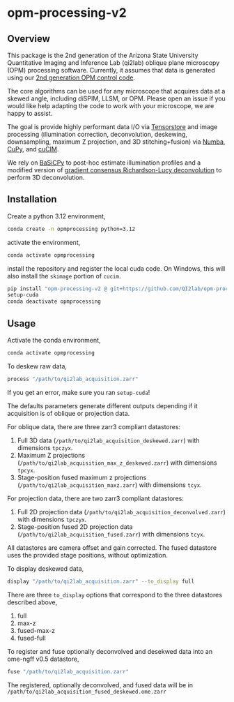 # opm-processing-v2

<!-- [![License](https://img.shields.io/pypi/l/opm-processing-v2.svg?color=green)](https://github.com/QI2lab/opm-processing-v2/blob/2b85d72afad0bbd6e2c52c1b733a5b5ac211a9ab/LICENSE)
# [![PyPI](https://img.shields.io/pypi/v/opm-processing-v2.svg?color=green)](https://pypi.org/project/opm-processing-v2)
# [![Python Version](https://img.shields.io/pypi/pyversions/opm-processing-v2.svg?color=green)](https://python.org)
[![CI](https://github.com/qi2lab/opm-processing-v2/actions/workflows/ci.yml/badge.svg)](https://github.com/qi2lab/opm-processing-v2/actions/workflows/ci.yml)
# [![codecov](https://codecov.io/gh/qi2lab/opm-processing-v2/branch/main/graph/badge.svg)](https://codecov.io/gh/qi2lab/opm-processing-v2) -->

## Overview 

This package is the 2nd generation of the Arizona State University Quantitative Imaging and Inference Lab (qi2lab) oblique plane microscopy (OPM) processing software. Currently, it assumes that data is generated using our [2nd generation OPM control code](https://github.com/QI2lab/opm-v2). 

The core algorithms can be used for any microscope that acquires data at a skewed angle, including diSPIM, LLSM, or OPM. Please open an issue if you would like help adapting the code to work with your microscope, we are happy to assist.

The goal is provide highly performant data I/O via [Tensorstore](https://google.github.io/tensorstore/) and image processing (illumination correction, deconvolution, deskewing, downsampling, maximum Z projection, and 3D stitching+fusion) via [Numba](https://numba.pydata.org/), [CuPy](https://cupy.dev/), and [cuCIM](https://github.com/rapidsai/cucim?tab=readme-ov-file).

We rely on [BaSiCPy](https://github.com/peng-lab/BaSiCPy) to post-hoc estimate illumination profiles and a modified version of [gradient consensus Richardson-Lucy deconvolution](https://zenodo.org/records/10278919) to perform 3D deconvolution.

## Installation

Create a python 3.12 environment,
```bash
conda create -n opmprocessing python=3.12
```

activate the environment,
```bash
conda activate opmprocessing
```

install the repository and register the local cuda code. On Windows, this will also install the `skimage` portion of `cucim`.
```bash
pip install "opm-processing-v2 @ git+https://github.com/QI2lab/opm-processing-v2"
setup-cuda
conda deactivate opmprocessing
```

## Usage

Activate the conda environment,
```bash
conda activate opmprocessing
```

To deskew raw data,
```bash
process "/path/to/qi2lab_acquisition.zarr"
```

If you get an error, make sure you ran `setup-cuda`!

The defaults parameters generate different outputs depending if it acquisition is of oblique or projection data.

For oblique data, there are three zarr3 compliant datastores:
1. Full 3D data (`/path/to/qi2lab_acquisition_deskewed.zarr`) with dimensions `tpczyx`.
2. Maximum Z projections (`/path/to/qi2lab_acquisition_max_z_deskewed.zarr`) with dimensions `tpcyx`. 
3. Stage-position fused maximum z projections (`/path/to/qi2lab_acquisition_maxz.zarr`) with dimensions `tcyx`.

For projection data, there are two zarr3 compliant datastores:
1. Full 2D projection data (`/path/to/qi2lab_acquisition_deconvolved.zarr`) with dimensions `tpczyx`.
2. Stage-position fused 2D projection data (`/path/to/qi2lab_acquisition_fused.zarr`) with dimensions `tcyx`.

All datastores are camera offset and gain corrected. The fused datastore uses the provided stage positions, without optimization.

To display deskewed data, 
```bash
display "/path/to/qi2lab_acquisition.zarr" --to_display full
```

There are three `to_display` options that correspond to the three datastores described above,
1. full
2. max-z
3. fused-max-z
4. fused-full

To register and fuse optionally deconvolved and desekwed data into an ome-ngff v0.5 datastore,
```bash
fuse "/path/to/qi2lab_acquisition.zarr"
```

The registered, optionally deconvolved, and fused data will be in `/path/to/qi2lab_acquisition_fused_deskewed.ome.zarr`